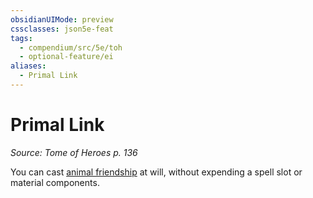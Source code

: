 ```yaml
---
obsidianUIMode: preview
cssclasses: json5e-feat
tags:
  - compendium/src/5e/toh
  - optional-feature/ei
aliases:
  - Primal Link
---
```

# Primal Link
*Source: Tome of Heroes p. 136*  

You can cast [animal friendship](2-Mechanics/CLI/spells/animal-friendship.md) at will, without expending a spell slot or material components.
